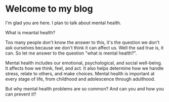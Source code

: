 # Welcome to my blog

I'm glad you are here. I plan to talk about mental health.

What is meantal health? 

Too many people don't know the answer to this, it's the question we don't ask ourselves because we don't think it can affect us.
Well the sad true is, it can. So let me answer to the question "what is mental health?".

Mental health includes our emotional, psychological, and social well-being. It affects how we think, feel, and act. 
It also helps determine how we handle stress, relate to others, and make choices. 
Mental health is important at every stage of life, from childhood and adolescence through adulthood.

But why mental health problems are so common? And can you and how you can prevent it?
